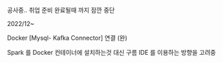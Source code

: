 공사중.. 취업 준비 완료될때 까지 잠깐 중단 

2022/12~

Docker [Mysql- Kafka Connector] 연결 (완)

Spark 를 Docker 컨테이너에 설치하는것 대신 구름 IDE 를 이용하는 방향을 고려중 
